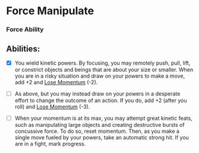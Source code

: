 # Force Manipulate
### Force Ability


## Abilities:
- [x] You wield kinetic powers. By focusing, you may remotely push, pull, lift, or constrict objects and beings that are about your size or smaller. When you are in a risky situation and draw on your powers to make a move, add +2 and [Lose Momentum](Lose_Momentum.md) (-2).

- [ ] As above, but you may instead draw on your powers in a desperate effort to change the outcome of an action. If you do, add +2 (after you roll) and [Lose Momentum](Lose_Momentum.md) (-3).

- [ ] When your momentum is at its max, you may attempt great kinetic feats, such as manipulating large objects and creating destructive bursts of concussive force. To do so, reset momentum. Then, as you make a single move fueled by your powers, take an automatic strong hit. If you are in a fight, mark progress.

